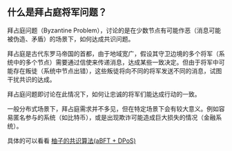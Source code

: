 ## 什么是拜占庭将军问题？

拜占庭问题（Byzantine Problem），讨论的是在少数节点有可能作恶（消息可能被伪造、矛盾）的场景下，如何达成共识问题。

拜占庭是古代东罗马帝国的首都，由于地域宽广，假设其守卫边境的多个将军（系统中的多个节点）需要通过信使来传递消息，达成某些一致决定。但由于将军中可能存在叛徒（系统中节点出错），这些叛徒将向不同的将军发送不同的消息，试图干扰共识的达成。

拜占庭问题即讨论在此情况下，如何让忠诚的将军们能达成行动的一致。

一般分布式场景下，拜占庭需求并不多见，但在特定场景下会有较大意义。例如容易匿名参与的系统（如比特币），或是出现欺诈可能造成巨大损失的情况（金融系统）。

具体的可以看看 [柚子的共识算法(aBFT + DPoS)](https://developers.eos.io/welcome/v2.0/protocol-guides/consensus_protocol)